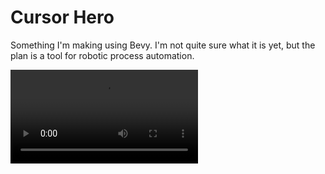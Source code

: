 # Cursor Hero

Something I'm making using Bevy. I'm not quite sure what it is yet, but the plan is a tool for robotic process automation.

![preview video](./media/aQD7cdicYU.mp4)
